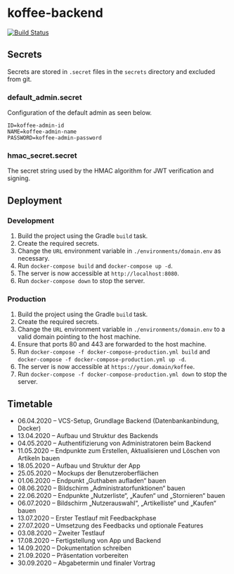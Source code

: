 # koffee-backend

[![Build Status](https://travis-ci.com/DerYeger/koffee-backend.svg?token=juB9bV6tFyoA5v7Hx1o4&branch=develop)](https://travis-ci.com/DerYeger/koffee-backend)

## Secrets

Secrets are stored in `.secret` files in the `secrets` directory and excluded from git.

### default_admin.secret

Configuration of the default admin as seen below.

```
ID=koffee-admin-id
NAME=koffee-admin-name
PASSWORD=koffee-admin-password
```

### hmac_secret.secret

The secret string used by the HMAC algorithm for JWT verification and signing.

## Deployment

### Development

1. Build the project using the Gradle `build` task.
2. Create the required secrets.
3. Change the `URL` environment variable in `./environments/domain.env` as necessary.
4. Run `docker-compose build` and `docker-compose up -d`.
5. The server is now accessible at `http://localhost:8080`.
6. Run `docker-compose down` to stop the server.

### Production

1. Build the project using the Gradle `build` task.
2. Create the required secrets.
3. Change the `URL` environment variable in `./environments/domain.env` to a valid domain pointing to the host machine.
4. Ensure that ports 80 and 443 are forwarded to the host machine.
5. Run `docker-compose -f docker-compose-production.yml build` and `docker-compose -f docker-compose-production.yml up -d`.
6. The server is now accessible at `https://your.domain/koffee`.
7. Run `docker-compose -f docker-compose-production.yml down` to stop the server.

## Timetable

* 06.04.2020 – VCS-Setup, Grundlage Backend (Datenbankanbindung, Docker)
* 13.04.2020 – Aufbau und Struktur des Backends
* 04.05.2020 – Authentifizierung von Administratoren beim Backend
* 11.05.2020 – Endpunkte zum Erstellen, Aktualisieren und Löschen von Artikeln bauen
* 18.05.2020 – Aufbau und Struktur der App
* 25.05.2020 – Mockups der Benutzeroberflächen
* 01.06.2020 – Endpunkt „Guthaben aufladen“ bauen 
* 08.06.2020 – Bildschirm „Administratorfunktionen“ bauen
* 22.06.2020 – Endpunkte „Nutzerliste“, „Kaufen“ und „Stornieren“ bauen
* 06.07.2020 – Bildschirm „Nutzerauswahl“, „Artikelliste“ und „Kaufen“ bauen
* 13.07.2020 – Erster Testlauf mit Feedbackphase
* 27.07.2020 – Umsetzung des Feedbacks und optionale Features
* 03.08.2020 – Zweiter Testlauf
* 17.08.2020 – Fertigstellung von App und Backend
* 14.09.2020 – Dokumentation schreiben
* 21.09.2020 – Präsentation vorbereiten
* 30.09.2020 – Abgabetermin und finaler Vortrag
